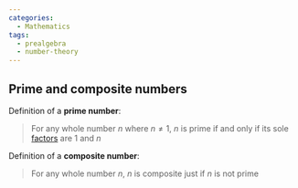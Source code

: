 ```yaml
---
categories:
  - Mathematics
tags:
  - prealgebra
  - number-theory
---
```


## Prime and composite numbers

Definition of a **prime number**:

> For any whole number $n$ where $n \neq 1$, $n$ is prime if and only if its sole [factors](Factors%20and%20divisors.md) are $1$ and $n$

Definition of a **composite number**:

> For any whole number $n$, $n$ is composite just if $n$ is not prime
